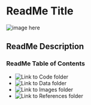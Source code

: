 # ReadMe Title
![image  here](https://external-content.duckduckgo.com/iu/?u=https%3A%2F%2Ftse4.mm.bing.net%2Fth%3Fid%3DOIP.YWNrm7sp8k3Ky8Yh2qc0ggHaEK%26pid%3DApi&f=1)
## ReadMe Description
### ReadMe Table of Contents
- ![Link to Code folder](c:/FinTEch/SessionIII/sep12/code)<br>
- ![Link to Data folder](c:/FinTech/SessionIII/sep12/data)<br>
- ![Link to Images folder](c:/FinTech/SessionIII/sep12/images)<br>
- ![Link to References folder](c:/FinTech/SessionIII/sep12/references)<br>


